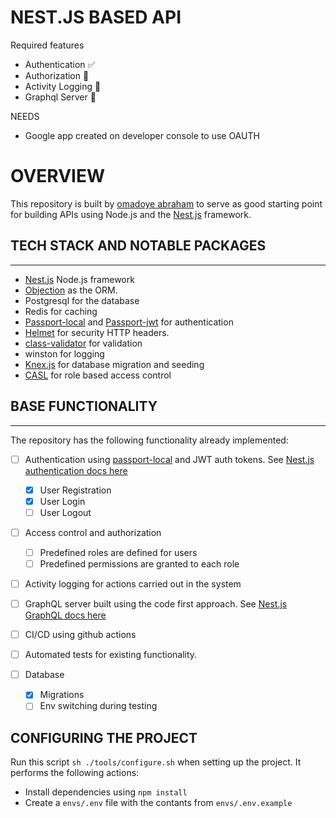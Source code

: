 # NEST.JS BASED API

Required features

- Authentication ✅
- Authorization 🔴
- Activity Logging 🔴
- Graphql Server 🔴

NEEDS

- Google app created on developer console to use OAUTH

# OVERVIEW

This repository is built by [omadoye abraham](http://omadoyeabraham.com) to serve as good starting point for building APIs using Node.js and the [Nest.js](https://nestjs.com/) framework.

## TECH STACK AND NOTABLE PACKAGES

---

- [Nest.js](https://nestjs.com/) Node.js framework
- [Objection](https://vincit.github.io/objection.js/) as the ORM.
- Postgresql for the database
- Redis for caching
- [Passport-local](http://www.passportjs.org/packages/passport-local/) and [Passport-jwt](http://www.passportjs.org/packages/passport-jwt/) for authentication
- [Helmet](https://helmetjs.github.io/) for security HTTP headers.
- [class-validator](https://github.com/typestack/class-validator) for validation
- winston for logging
- [Knex.js](https://knexjs.org/) for database migration and seeding
- [CASL](https://stalniy.github.io/casl/v4/en/) for role based access control

## BASE FUNCTIONALITY

---

The repository has the following functionality already implemented:

- [ ] Authentication using [passport-local](http://www.passportjs.org/packages/passport-local/) and JWT auth tokens. See [Nest.js authentication docs here](https://docs.nestjs.com/techniques/authentication)

  - [x] User Registration
  - [x] User Login
  - [ ] User Logout

- [ ] Access control and authorization

  - [ ] Predefined roles are defined for users
  - [ ] Predefined permissions are granted to each role

- [ ] Activity logging for actions carried out in the system

- [ ] GraphQL server built using the code first approach. See [Nest.js GraphQL docs here](https://docs.nestjs.com/graphql/quick-start#code-first)

- [ ] CI/CD using github actions

- [ ] Automated tests for existing functionality.

- [ ] Database
  - [x] Migrations
  - [ ] Env switching during testing

## CONFIGURING THE PROJECT

Run this script `sh ./tools/configure.sh` when setting up the project. It performs the following actions:

- Install dependencies using `npm install`
- Create a `envs/.env` file with the contants from `envs/.env.example`
